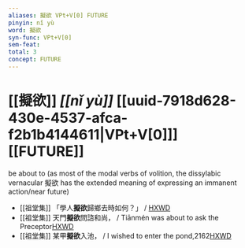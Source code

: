 ```yaml
---
aliases: 擬欲 VPt+V[0] FUTURE
pinyin: nǐ yù
word: 擬欲
syn-func: VPt+V[0]
sem-feat: 
total: 3
concept: FUTURE 
---
```

# [[擬欲]] *[[nǐ yù]]*  [[uuid-7918d628-430e-4537-afca-f2b1b4144611|VPt+V[0]]] [[FUTURE]]
be about to (as most of the modal verbs of volition, the dissylabic vernacular 擬欲 has the extended meaning of expressing an immanent action/near future)
 - [[祖堂集]] 「學人**擬欲**歸鄉去時如何？」 / [HXWD](https://hxwd.org/textview.html?location=KR6q0002_Yan_004-1181a.40)
 - [[祖堂集]] 天門**擬欲**問諮和尚， / Tiānmén was about to ask the Preceptor[HXWD](https://hxwd.org/textview.html?location=KR6q0002_Yan_005-2021a.27)
 - [[祖堂集]] 某甲**擬欲**入池， / I wished to enter the pond,2162[HXWD](https://hxwd.org/textview.html?location=KR6q0002_Yan_016-4136a.48)